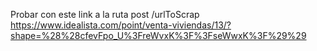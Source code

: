 Probar con este link a la ruta post /urlToScrap
https://www.idealista.com/point/venta-viviendas/13/?shape=%28%28cfevFpo_U%3FreWvxK%3F%3FseWwxK%3F%29%29 
